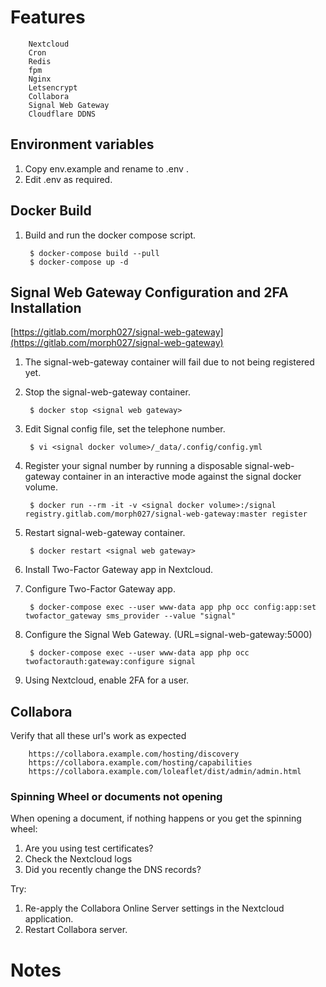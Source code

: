 # Features
        Nextcloud
        Cron
        Redis
        fpm
        Nginx
        Letsencrypt
        Collabora
        Signal Web Gateway
        Cloudflare DDNS

## Environment variables
1. Copy env.example and rename to .env .
2. Edit .env as required.

## Docker Build
1. Build and run the docker compose script.

        $ docker-compose build --pull
        $ docker-compose up -d

## Signal Web Gateway Configuration and 2FA Installation
[https://gitlab.com/morph027/signal-web-gateway](https://gitlab.com/morph027/signal-web-gateway)

1. The signal-web-gateway container will fail due to not being registered yet.
1. Stop the signal-web-gateway container.

        $ docker stop <signal web gateway>

1. Edit Signal config file, set the telephone number.

        $ vi <signal docker volume>/_data/.config/config.yml

1. Register your signal number by running a disposable signal-web-gateway container in an interactive mode against the signal docker volume.

        $ docker run --rm -it -v <signal docker volume>:/signal registry.gitlab.com/morph027/signal-web-gateway:master register

1. Restart signal-web-gateway container.

        $ docker restart <signal web gateway>

1. Install Two-Factor Gateway app in Nextcloud.

1. Configure Two-Factor Gateway app.

        $ docker-compose exec --user www-data app php occ config:app:set twofactor_gateway sms_provider --value "signal"

1. Configure the Signal Web Gateway. (URL=signal-web-gateway:5000)

        $ docker-compose exec --user www-data app php occ twofactorauth:gateway:configure signal

1. Using Nextcloud, enable 2FA for a user.

## Collabora
Verify that all these url's work as expected

        https://collabora.example.com/hosting/discovery
        https://collabora.example.com/hosting/capabilities
        https://collabora.example.com/loleaflet/dist/admin/admin.html

### Spinning Wheel or documents not opening
When opening a document, if nothing happens or you get the spinning wheel:

1. Are you using test certificates?
1. Check the Nextcloud logs
1. Did you recently change the DNS records?

Try:

1. Re-apply the Collabora Online Server settings in the Nextcloud application.
1. Restart Collabora server.

# Notes
